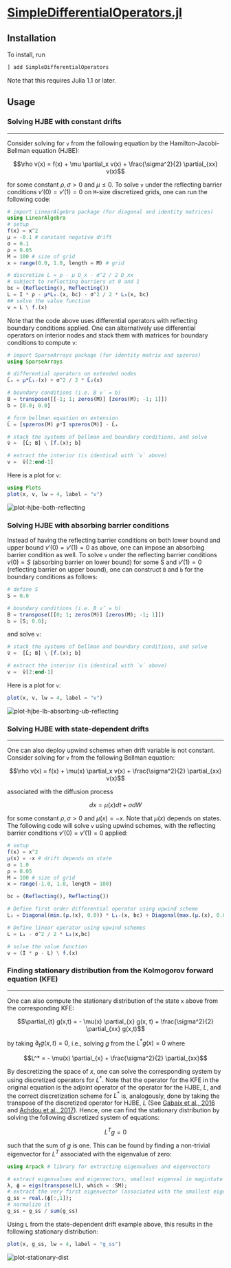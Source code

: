 ﻿[SimpleDifferentialOperators.jl](https://github.com/QuantEcon/SimpleDifferentialOperators.jl/)
=============

## Installation

To install, run
```julia
] add SimpleDifferentialOperators
```

Note that this requires Julia 1.1 or later.

## Usage

### Solving HJBE with constant drifts
-------------
Consider solving for `v` from the following equation by the Hamilton-Jacobi-Bellman equation (HJBE):
```math
\rho v(x) = f(x) + \mu \partial_x v(x) + \frac{\sigma^2}{2} \partial_{xx} v(x)
```

for some constant $\rho, \sigma > 0$ and $\mu \leq 0$. To solve `v` under the reflecting barrier conditions $v'(0) = v'(1) = 0$ on `M`-size discretized grids, one can run the following code:
```julia
# import LinearAlgebra package (for diagonal and identity matrices)
using LinearAlgebra 
# setup 
f(x) = x^2 
μ = -0.1 # constant negative drift
σ = 0.1
ρ = 0.05
M = 100 # size of grid
x = range(0.0, 1.0, length = M) # grid

# discretize L = ρ - μ D_x - σ^2 / 2 D_xx
# subject to reflecting barriers at 0 and 1
bc = (Reflecting(), Reflecting())
L = I * ρ - μ*L₁₋(x, bc) - σ^2 / 2 * L₂(x, bc)
## solve the value function
v = L \ f.(x) 
```

Note that the code above uses differential operators with reflecting boundary conditions applied. 
One can alternatively use differential operators on interior nodes and stack them with matrices for boundary conditions to compute `v`:
```julia
# import SparseArrays package (for identity matrix and spzeros)
using SparseArrays

# differential operators on extended nodes
L̄ₓ = μ*L̄₁₋(x) + σ^2 / 2 * L̄₂(x)

# boundary conditions (i.e. B v̄ = b)
B = transpose([[-1; 1; zeros(M)] [zeros(M); -1; 1]])
b = [0.0; 0.0] 

# form bellman equation on extension
L̄ = [spzeros(M) ρ*I spzeros(M)] - L̄ₓ

# stack the systems of bellman and boundary conditions, and solve
v̄ =  [L̄; B] \ [f.(x); b]

# extract the interior (is identical with `v` above)
v =  v̄[2:end-1] 
```


Here is a plot for `v`:

```julia
using Plots
plot(x, v, lw = 4, label = "v")
```

![plot-hjbe-both-reflecting](assets/plot-hjbe-both-reflecting.png)

### Solving HJBE with absorbing barrier conditions
Instead of having the reflecting barrier conditions on both lower bound and upper bound $v'(0) = v'(1) = 0$ as above, one can impose an absorbing barrier condition as well. To solve `v` under the reflecting barrier conditions $v(0) = S$ (absorbing barrier on lower bound) for some S and $v'(1) = 0$ (reflecting barrier on upper bound), one can construct `B` and `b` for the boundary conditions as follows:
```julia
# define S
S = 0.0 

# boundary conditions (i.e. B v̄ = b)
B = transpose([[0; 1; zeros(M)] [zeros(M); -1; 1]])
b = [S; 0.0];
```

and solve `v`:
```julia
# stack the systems of bellman and boundary conditions, and solve
v̄ =  [L̄; B] \ [f.(x); b]

# extract the interior (is identical with `v` above)
v =  v̄[2:end-1] 
```

Here is a plot for `v`:

```julia
plot(x, v, lw = 4, label = "v")
```

![plot-hjbe-lb-absorbing-ub-reflecting](assets/plot-hjbe-lb-absorbing-ub-reflecting.png)

### Solving HJBE with state-dependent drifts
-------------
One can also deploy upwind schemes when drift variable is not constant. Consider solving for `v` from the following Bellman equation:
```math
\rho v(x) = f(x) + \mu(x) \partial_x v(x) + \frac{\sigma^2}{2} \partial_{xx} v(x)
```

associated with the diffusion process
```math
dx = \mu(x) dt + \sigma dW
```

for some constant $\rho, \sigma > 0$ and $\mu(x) = -x$. Note that $\mu(x)$ depends on states. The following code will solve `v` using upwind schemes, with the reflecting barrier conditions $v'(0) = v'(1) = 0$ applied:
```julia
# setup 
f(x) = x^2 
μ(x) = -x # drift depends on state
σ = 1.0
ρ = 0.05
M = 100 # size of grid
x = range(-1.0, 1.0, length = 100)

bc = (Reflecting(), Reflecting())

# Define first order differential operator using upwind scheme
L₁ = Diagonal(min.(μ.(x), 0.0)) * L₁₋(x, bc) + Diagonal(max.(μ.(x), 0.0)) * L₁₊(x, bc)

# Define linear operator using upwind schemes
L = L₁ - σ^2 / 2 * L₂(x,bc)

# solve the value function
v = (I * ρ - L) \ f.(x) 
```

### Finding stationary distribution from the Kolmogorov forward equation (KFE)
-------------
One can also compute the stationary distribution of the state `x` above from the corresponding KFE:
```math
\partial_{t} g(x,t) = - \mu(x) \partial_{x} g(x, t) + \frac{\sigma^2}{2} \partial_{xx} g(x,t)
```
by taking $\partial_{t} g(x,t) = 0$, i.e., solving $g$ from the $L^* g(x) = 0$ where
```math
L^* = - \mu(x) \partial_{x} + \frac{\sigma^2}{2} \partial_{xx}
```

By descretizing the space of $x$, one can solve the corresponding system by using discretized operators for ${L}^*$. Note that the operator for the KFE in the original equation is the adjoint operator of the operator for the HJBE, ${L}$, and the correct discretization scheme for $L^*$ is, analogously, done by taking the transpose of the discretized operator for HJBE, $L$ (See [Gabaix et al., 2016](https://doi.org/10.3982/ECTA13569) and [Achdou et al., 2017](https://ideas.repec.org/p/nbr/nberwo/23732.html)). Hence, one can find the stationary distribution by solving the following discretized system of equations:

```math
L^T g = 0
```

such that the sum of $g$ is one. This can be found by finding a non-trivial eigenvector for $L^T$  associated with the eigenvalue of zero:

```julia
using Arpack # library for extracting eigenvalues and eigenvectors

# extract eigenvalues and eigenvectors, smallest eigenval in magintute first
λ, ϕ = eigs(transpose(L), which = :SM); 
# extract the very first eigenvector (associated with the smallest eigenvalue)
g_ss = real.(ϕ[:,1]);
# normalize it
g_ss = g_ss / sum(g_ss)
```

Using `L` from the state-dependent drift example above, this results in the following stationary distribution:

```julia
plot(x, g_ss, lw = 4, label = "g_ss")
```

![plot-stationary-dist](assets/plot-stationary-dist.png)